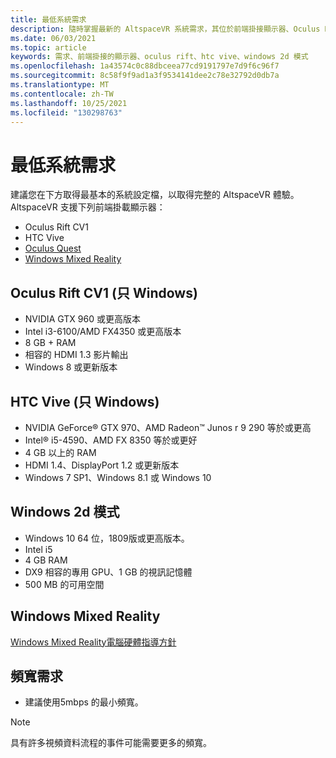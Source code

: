 ```yaml
---
title: 最低系統需求
description: 隨時掌握最新的 AltspaceVR 系統需求，其位於前端掛接顯示器、Oculus Rift 和 HTC Vive 裝置上。
ms.date: 06/03/2021
ms.topic: article
keywords: 需求、前端掛接的顯示器、oculus rift、htc vive、windows 2d 模式
ms.openlocfilehash: 1a43574c0c88dbceea77cd9191797e7d9f6c96f7
ms.sourcegitcommit: 8c58f9f9ad1a3f9534141dee2c78e32792d0db7a
ms.translationtype: MT
ms.contentlocale: zh-TW
ms.lasthandoff: 10/25/2021
ms.locfileid: "130298763"
---
```

# <a name="minimum-system-requirements"></a>最低系統需求

建議您在下方取得最基本的系統設定檔，以取得完整的 AltspaceVR 體驗。 AltspaceVR 支援下列前端掛載顯示器：

* Oculus Rift CV1
* HTC Vive
* [Oculus Quest](oculus-installation.md)
* [Windows Mixed Reality](wmr-installation.md)

## <a name="oculus-rift-cv1-windows-only"></a>Oculus Rift CV1 (只 Windows) 

* NVIDIA GTX 960 或更高版本 
* Intel i3-6100/AMD FX4350 或更高版本 
* 8 GB + RAM 
* 相容的 HDMI 1.3 影片輸出 
* Windows 8 或更新版本 

## <a name="htc-vive-windows-only"></a>HTC Vive (只 Windows) 

* NVIDIA GeForce® GTX 970、AMD Radeon™ Junos r 9 290 等於或更高
* Intel® i5-4590、AMD FX 8350 等於或更好   
* 4 GB 以上的 RAM
* HDMI 1.4、DisplayPort 1.2 或更新版本
* Windows 7 SP1、Windows 8.1 或 Windows 10

## <a name="windows-2d-mode"></a>Windows 2d 模式

* Windows 10 64 位，1809版或更高版本。
* Intel i5
* 4 GB RAM
* DX9 相容的專用 GPU、1 GB 的視訊記憶體
* 500 MB 的可用空間 

## <a name="windows-mixed-reality"></a>Windows Mixed Reality

[Windows Mixed Reality電腦硬體指導方針](https://docs.microsoft.com/windows/mixed-reality/enthusiast-guide/windows-mixed-reality-minimum-pc-hardware-compatibility-guidelines)

## <a name="bandwidth-requirements"></a>頻寬需求

* 建議使用5mbps 的最小頻寬。

> [!NOTE]
> 具有許多視頻資料流程的事件可能需要更多的頻寬。

<!-- test1 101921 -->